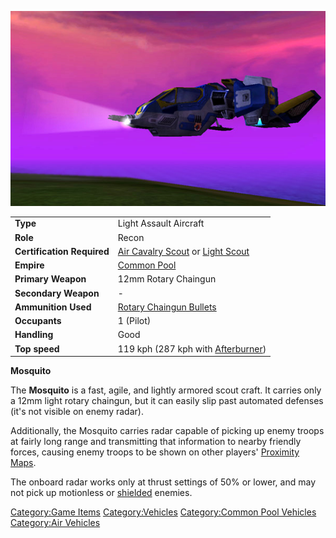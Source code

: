 ![](images/Mosquito.jpg "Mosquito.jpg")

|                            |                                                                                                  |
| -------------------------- | ------------------------------------------------------------------------------------------------ |
| **Type**                   | Light Assault Aircraft                                                                           |
| **Role**                   | Recon                                                                                            |
| **Certification Required** | [Air Cavalry Scout](Air_Cavalry_Scout.md "wikilink") or [Light Scout](Light_Scout.md "wikilink") |
| **Empire**                 | [Common Pool](Common_Pool.md "wikilink")                                                         |
| **Primary Weapon**         | 12mm Rotary Chaingun                                                                             |
| **Secondary Weapon**       | \-                                                                                               |
| **Ammunition Used**        | [Rotary Chaingun Bullets](Rotary_Chaingun_Bullets.md "wikilink")                                 |
| **Occupants**              | 1 (Pilot)                                                                                        |
| **Handling**               | Good                                                                                             |
| **Top speed**              | 119 kph (287 kph with [Afterburner](Afterburner.md "wikilink"))                                  |

**Mosquito**

The **Mosquito** is a fast, agile, and lightly armored scout craft. It
carries only a 12mm light rotary chaingun, but it can easily slip past
automated defenses (it's not visible on enemy radar).

Additionally, the Mosquito carries radar capable of picking up enemy
troops at fairly long range and transmitting that information to nearby
friendly forces, causing enemy troops to be shown on other players'
[Proximity Maps](Proximity_Map.md "wikilink").

The onboard radar works only at thrust settings of 50% or lower, and may
not pick up motionless or [shielded](Sensor_Shield.md "wikilink") enemies.

[Category:Game Items](Category:Game_Items.md "wikilink")
[Category:Vehicles](Category:Vehicles.md "wikilink") [Category:Common Pool
Vehicles](Category:Common_Pool_Vehicles.md "wikilink") [Category:Air
Vehicles](Category:Air_Vehicles.md "wikilink")
